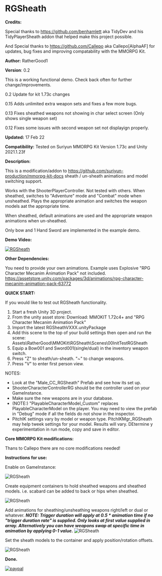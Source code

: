 # RGSheath

**Credits:** 

Special thanks to https://github.com/benhamlett aka TidyDev and his TidyPlayerSheath addon that helped make this project possible.

And Special thanks to https://github.com/Callepo aka Callepo[AlphaAF] for updates, bug fixes and improving compatability with the MMORPG Kit.

**Author:** RatherGood1

**Version**: 0.2

This is a working functional demo. Check back often for further change/improvements.

0.2 Update for kit 1.73c changes

0.15 Adds unlimited extra weapon sets and fixes a few more bugs.

0.13 Fixes sheathed weapons not showing in char select screen (Only shows single weapon set)

0.12 Fixes some issues with second weapon set not displayign properly.


**Updated:** 17 Feb 22


**Compatibility:** Tested on Suriyun MMORPG Kit Version 1.73c and Unity 2021.1.23f

**Description:** 

This is a modification/addon to https://github.com/suriyun-production/mmorpg-kit-docs sheath / un-sheath animations and model switching support.

Works with the ShooterPlayerController. Not tested with others. When sheathed, switches to "Adventure" mode and "Combat" mode when unsheathed. Plays the appropriate animation and switches the weapon models aat the appropriate time.

When sheathed, default animations are used and the appropriate weapon animations when un-sheathed.

Only bow and 1 Hand Sword are implemented in the example demo.

**Demo Video:**

[![RGSheath](media/RGSheathPic.png)](https://youtu.be/fDB8a7mWdaU)

**Other Dependencies:**

You need to provide your own animations. Example uses Explosive "RPG Character Mecanim Animation Pack" not included.  https://assetstore.unity.com/packages/3d/animations/rpg-character-mecanim-animation-pack-63772

**QUICK START:**

If you would like to test out RGSheath functionality. 

1. Start a fresh Unity 3D project.
2. From the unity asset store:     Download: MMOKIT 1.72c4+ and "RPG Character Mecanim Animation Pack"
3. Import the latest RGSheathVXXX.unityPackage
4. Add this scene to the top of your build settings then open and run the scene: Assets\RatherGood\MMOKit\RGSheath\Scenes\00InitTestRGSheath
5. Equip a Bow001 and Sword001(single/dual) in the inventory weapon switch.
6. Press "Z" to sheath/un-sheath. "~" to change weapons.
7. Press "V" to enter first person view.


NOTES:

* Look at the "Male_CC_RGSheath" Prefab and see how its set up.
* ShooterCharacterControllerRG should be the controller used on your GameInstance.
* Make sure the new weapons are in your database.
* (NOTE:) "PlayableCharacterModel_Custom" replaces PlayableCharacterModel on the player. You may need to view the prefab in "Debug" mode if all the fields do not show in the inspector.
* PitchIK settings vary by model or weapon type. PitchIKMgr_RGSheath may help tweek settings for your model. Results will vary. DEtermine y experimentation in run mode, copy and save in editor.


**Core MMORPG Kit modifications:**

Thans to Callepo there are no core modifications needed!

**Instructions for use:**

Enable on GameInstance:

![RGSheath](media/GameInstanceRGSheath.png)

Create equipment containers to hold sheathed weapons and sheathed models. i.e. scabard can be added to back or hips when sheathed.

![RGSheath](media/PCMEquipmetcontainers.png)

Add animations for sheathing/unsheathing weapons right/left or dual or whatever. ***NOTE: Trigger duration will apply at 0.5 * animation time if no "trigger duration rate" is supplied. Only looks at first value supplied in array. Alternatively you can have weapons swap at specific time in animation by applying 0-1 value.***
![RGSheath](media/PCMWeaponAnimations.png)

Set the sheath models to the container and apply position/rotation offsets. 

![RGSheath](media/PCBBoo1_Item_RGSHEITHInfo.png)


**Done.**


[![paypal](https://www.paypalobjects.com/en_US/i/btn/btn_donateCC_LG.gif)](https://www.paypal.com/cgi-bin/webscr?cmd=_s-xclick&hosted_button_id=L7RYB7NRR78L6)